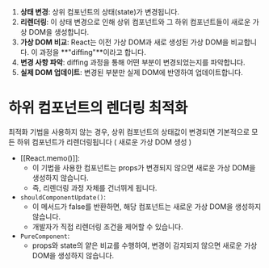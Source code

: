1. **상태 변경**: 상위 컴포넌트의 상태(state)가 변경됩니다.
2. **리렌더링**: 이 상태 변경으로 인해 상위 컴포넌트와 그 하위 컴포넌트들이 새로운 가상 DOM을 생성합니다.
3. **가상 DOM 비교**: React는 이전 가상 DOM과 새로 생성된 가상 DOM을 비교합니다. 이 과정을 **"diffing"**이라고 합니다.
4. **변경 사항 파악**: diffing 과정을 통해 어떤 부분이 변경되었는지를 파악합니다.
5. **실제 DOM 업데이트**: 변경된 부분만 실제 DOM에 반영하여 업데이트합니다.

# 하위 컴포넌트의 렌더링 최적화

최적화 기법을 사용하지 않는 경우, 상위 컴포넌트의 상태값이 변경되면 기본적으로 모든 하위 컴포넌트가 리렌더링됩니다 ( 새로운  가상 DOM 생성 )

- [[React.memo()]]:
    - 이 기법을 사용한 컴포넌트는 props가 변경되지 않으면 새로운 가상 DOM을 생성하지 않습니다.
    - 즉, 리렌더링 과정 자체를 건너뛰게 됩니다.
- `shouldComponentUpdate()`:
    - 이 메서드가 false를 반환하면, 해당 컴포넌트는 새로운 가상 DOM을 생성하지 않습니다.
    - 개발자가 직접 리렌더링 조건을 제어할 수 있습니다.
- `PureComponent`:
    - props와 state의 얕은 비교를 수행하여, 변경이 감지되지 않으면 새로운 가상 DOM을 생성하지 않습니다.